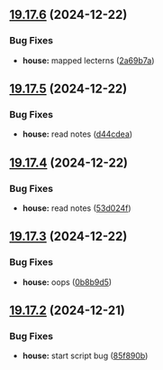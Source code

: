 ## [19.17.6](https://github.com/Torwent/WaspLib/compare/v19.17.5...v19.17.6) (2024-12-22)


### Bug Fixes

* **house:** mapped lecterns ([2a69b7a](https://github.com/Torwent/WaspLib/commit/2a69b7a1aa5f8f98fc08d9de3b22e0aee3e3ad90))



## [19.17.5](https://github.com/Torwent/WaspLib/compare/v19.17.4...v19.17.5) (2024-12-22)


### Bug Fixes

* **house:** read notes ([d44cdea](https://github.com/Torwent/WaspLib/commit/d44cdeab0c80ee229496d052436187e6c4ea526b))



## [19.17.4](https://github.com/Torwent/WaspLib/compare/v19.17.3...v19.17.4) (2024-12-22)


### Bug Fixes

* **house:** read notes ([53d024f](https://github.com/Torwent/WaspLib/commit/53d024fb00b06b57b11fac00b757ae65d8605b19))



## [19.17.3](https://github.com/Torwent/WaspLib/compare/v19.17.2...v19.17.3) (2024-12-22)


### Bug Fixes

* **house:** oops ([0b8b9d5](https://github.com/Torwent/WaspLib/commit/0b8b9d5863ebfd7fc3c5991401bd73a5b7e92fb2))



## [19.17.2](https://github.com/Torwent/WaspLib/compare/v19.17.1...v19.17.2) (2024-12-21)


### Bug Fixes

* **house:** start script bug ([85f890b](https://github.com/Torwent/WaspLib/commit/85f890bab0e809b1191aa6ec073c76f5ec7567d4))



